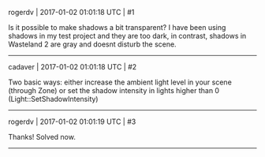 rogerdv | 2017-01-02 01:01:18 UTC | #1

Is it possible to make shadows a bit transparent? I have been using shadows in my test project and they are too dark, in contrast, shadows in Wasteland 2 are gray and doesnt disturb the scene.

-------------------------

cadaver | 2017-01-02 01:01:18 UTC | #2

Two basic ways: either increase the ambient light level in your scene (through Zone) or set the shadow intensity in lights higher than 0 (Light::SetShadowIntensity)

-------------------------

rogerdv | 2017-01-02 01:01:19 UTC | #3

Thanks! Solved now.

-------------------------

